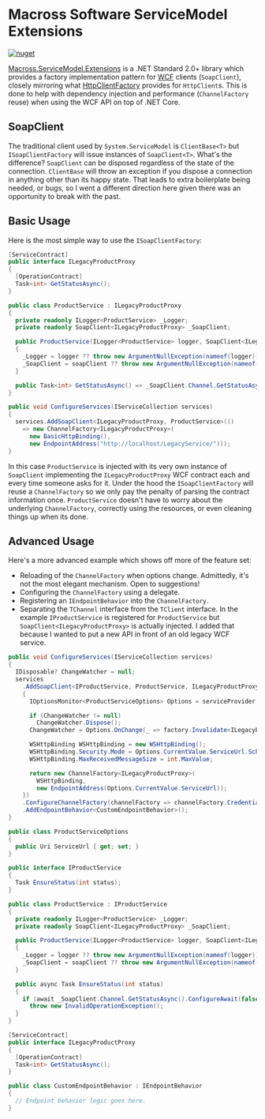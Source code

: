 # Macross Software ServiceModel Extensions

[![nuget](https://img.shields.io/nuget/v/Macross.ServiceModel.Extensions.svg)](https://www.nuget.org/packages/Macross.ServiceModel.Extensions/)

[Macross.ServiceModel.Extensions](https://www.nuget.org/packages/Macross.ServiceModel.Extensions/)
is a .NET Standard 2.0+ library which provides a factory implementation pattern
for [WCF](https://github.com/dotnet/wcf) clients (`SoapClient`), closely
mirroring what
[HttpClientFactory](https://docs.microsoft.com/en-us/dotnet/architecture/microservices/implement-resilient-applications/use-httpclientfactory-to-implement-resilient-http-requests)
provides for `HttpClient`s. This is done to help with dependency injection and
performance (`ChannelFactory` reuse) when using the WCF API on top of .NET Core.

## SoapClient

The traditional client used by `System.ServiceModel` is `ClientBase<T>` but
`ISoapClientFactory` will issue instances of `SoapClient<T>`. What's the
difference? `SoapClient` can be disposed regardless of the state of the
connection. `ClientBase` will throw an exception if you dispose a connection in
anything other than its happy state. That leads to extra boilerplate being
needed, or bugs, so I went a different direction here given there was an
opportunity to break with the past.

## Basic Usage

Here is the most simple way to use the `ISoapClientFactory`:

```csharp
[ServiceContract]
public interface ILegacyProductProxy
{
  [OperationContract]
  Task<int> GetStatusAsync();
}

public class ProductService : ILegacyProductProxy
{
  private readonly ILogger<ProductService> _Logger;
  private readonly SoapClient<ILegacyProductProxy> _SoapClient;

  public ProductService(ILogger<ProductService> logger, SoapClient<ILegacyProductProxy> soapClient)
  {
    _Logger = logger ?? throw new ArgumentNullException(nameof(logger));
    _SoapClient = soapClient ?? throw new ArgumentNullException(nameof(soapClient));
  }

  public Task<int> GetStatusAsync() => _SoapClient.Channel.GetStatusAsync();
}

public void ConfigureServices(IServiceCollection services)
{
  services.AddSoapClient<ILegacyProductProxy, ProductService>(()
    => new ChannelFactory<ILegacyProductProxy>(
      new BasicHttpBinding(),
      new EndpointAddress("http://localhost/LegacyService/")));
}
```

In this case `ProductService` is injected with its very own instance of
`SoapClient` implementing the `ILegacyProductProxy` WCF contract each and every
time someone asks for it. Under the hood the `ISoapClientFactory` will reuse a
`ChannelFactory` so we only pay the penalty of parsing the contract information
once. `ProductService` doesn't have to worry about the underlying
`ChannelFactory`, correctly using the resources, or even cleaning things up when
its done.

## Advanced Usage

Here's a more advanced example which shows off more of the feature set:

* Reloading of the `ChannelFactory` when options change. Admittedly, it's not
  the most elegant mechanism. Open to suggestions!
* Configuring the `ChannelFactory` using a delegate.
* Registering an `IEndpointBehavior` into the `ChannelFactory`.
* Separating the `TChannel` interface from the `TClient` interface. In the
  example `IProductService` is registered for `ProductService` but
  `SoapClient<ILegacyProductProxy>` is actually injected. I added that because I
  wanted to put a new API in front of an old legacy WCF service.

```csharp
public void ConfigureServices(IServiceCollection services)
{
  IDisposable? ChangeWatcher = null;
  services
    .AddSoapClient<IProductService, ProductService, ILegacyProductProxy>((serviceProvider, factory) =>
    {
      IOptionsMonitor<ProductServiceOptions> Options = serviceProvider.GetRequiredService<IOptionsMonitor<ProductServiceOptions>>();

      if (ChangeWatcher != null)
        ChangeWatcher.Dispose();
      ChangeWatcher = Options.OnChange(_ => factory.Invalidate<ILegacyProductProxy>());

      WSHttpBinding WSHttpBinding = new WSHttpBinding();
      WSHttpBinding.Security.Mode = Options.CurrentValue.ServiceUrl.Scheme == "https" ? SecurityMode.Transport : SecurityMode.None;
      WSHttpBinding.MaxReceivedMessageSize = int.MaxValue;

      return new ChannelFactory<ILegacyProductProxy>(
        WSHttpBinding,
        new EndpointAddress(Options.CurrentValue.ServiceUrl));
    })
    .ConfigureChannelFactory(channelFactory	=> channelFactory.Credentials.Windows.ClientCredential = CredentialCache.DefaultNetworkCredentials)
    .AddEndpointBehavior<CustomEndpointBehavior>();
}

public class ProductServiceOptions
{
  public Uri ServiceUrl { get; set; }
}

public interface IProductService
{
  Task EnsureStatus(int status);
}

public class ProductService : IProductService
{
  private readonly ILogger<ProductService> _Logger;
  private readonly SoapClient<ILegacyProductProxy> _SoapClient;

  public ProductService(ILogger<ProductService> logger, SoapClient<ILegacyProductProxy> soapClient)
  {
    _Logger = logger ?? throw new ArgumentNullException(nameof(logger));
    _SoapClient = soapClient ?? throw new ArgumentNullException(nameof(soapClient));
  }

  public async Task EnsureStatus(int status)
  {
    if (await _SoapClient.Channel.GetStatusAsync().ConfigureAwait(false) != status)
      throw new InvalidOperationException();
  }
}

[ServiceContract]
public interface ILegacyProductProxy
{
  [OperationContract]
  Task<int> GetStatusAsync();
}

public class CustomEndpointBehavior : IEndpointBehavior
{
  // Endpoint behavior logic goes here.
}
```

